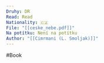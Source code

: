```yaml
---
Druhy: DR
Read: Read
Nationality: 🇨🇿
File: "[[ceske_nebe.pdf]]"
Na potítku: Není na potítku
Author: "[[Cimrmani (L. Smoljak)]]"
---
```

#Book
